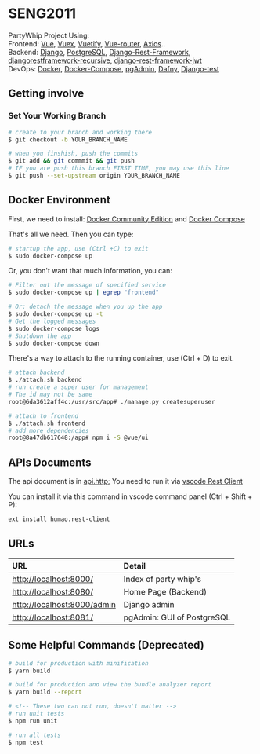 # SENG2011

PartyWhip Project Using:  
Frontend:
[Vue](https://cn.vuejs.org/v2/guide/),
[Vuex](https://vuex.vuejs.org/guide/),
[Vuetify](https://vuetifyjs.com/en/getting-started/quick-start),
[Vue-router](https://router.vuejs.org/),
[Axios](https://cn.vuejs.org/v2/cookbook/using-axios-to-consume-apis.html)..  
Backend:
[Django](https://docs.djangoproject.com/en/2.1/),
[PostgreSQL](https://www.postgresql.org/),
[Django-Rest-Framework](http://www.django-rest-framework.org/tutorial/quickstart/),
[djangorestframework-recursive](https://github.com/heywbj/django-rest-framework-recursive),
[django-rest-framework-jwt](https://github.com/GetBlimp/django-rest-framework-jwt)  
DevOps:
[Docker](https://www.docker.com/),
[Docker-Compose](https://docs.docker.com/compose/),
[pgAdmin](https://www.pgadmin.org/docs/pgadmin4/3.x/),
[Dafny](https://rise4fun.com/Dafny/tutorial),
[Django-test](https://docs.djangoproject.com/en/2.1/topics/testing/overview/)

## Getting involve

### Set Your Working Branch

```bash
# create to your branch and working there
$ git checkout -b YOUR_BRANCH_NAME

# when you finshish, push the commits
$ git add && git commmit && git push
# IF you are push this branch FIRST TIME, you may use this line
$ git push --set-upstream origin YOUR_BRANCH_NAME
```

## Docker Environment

First, we need to install:
[Docker Community Edition](https://docs.docker.com/install/#releases)
and
[Docker Compose](https://docs.docker.com/compose/install/#install-compose)  

That's all we need. Then you can type:

```bash
# startup the app, use (Ctrl +C) to exit
$ sudo docker-compose up
```

Or, you don't want that much information, you can:

```bash
# Filter out the message of specified service
$ sudo docker-compose up | egrep "frontend"

# Or: detach the message when you up the app
$ sudo docker-compose up -t
# Get the logged messages
$ sudo docker-compose logs
# Shutdown the app
$ sudo docker-compose down
```

There's a way to attach to the running container, use (Ctrl + D) to exit.

```bash
# attach backend
$ ./attach.sh backend
# run create a super user for management
# The id may not be same
root@6da3612aff4c:/usr/src/app# ./manage.py createsuperuser

# attach to frontend
$ ./attach.sh frontend
# add more dependencies
root@8a47db617648:/app# npm i -S @vue/ui
```

## APIs Documents

The api document is in [api.http](./api.http); You need to run it via [vscode Rest Client](https://marketplace.visualstudio.com/items?itemName=humao.rest-client)

You can install it via this command in vscode command panel (Ctrl + Shift + P):

```bash
ext install humao.rest-client
```

## URLs

URL | Detail
:--- | :---
[http://localhost:8000/](http://localhost:8000/) | Index of party whip's  
[http://localhost:8080/](http://localhost:8080/) | Home Page (Backend)
[http://localhost:8000/admin](http://localhost:8000/admin) | Django admin
[http://localhost:8081/](http://localhost:8081/) | pgAdmin: GUI of PostgreSQL

## Some Helpful Commands (Deprecated)

```bash
# build for production with minification
$ yarn build

# build for production and view the bundle analyzer report
$ yarn build --report

# <!-- These two can not run, doesn't matter -->
# run unit tests
$ npm run unit

# run all tests
$ npm test
```
